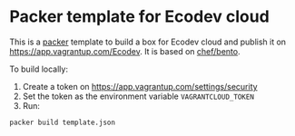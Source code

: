 # Packer template for Ecodev cloud

This is a [packer](https://www.packer.io/) template to build a box for Ecodev cloud and publish it on
https://app.vagrantup.com/Ecodev. It is based on [chef/bento](https://github.com/chef/bento).

To build locally:

1. Create a token on https://app.vagrantup.com/settings/security
2. Set the token as the environment variable `VAGRANTCLOUD_TOKEN`
3. Run:
```sh
packer build template.json
```
